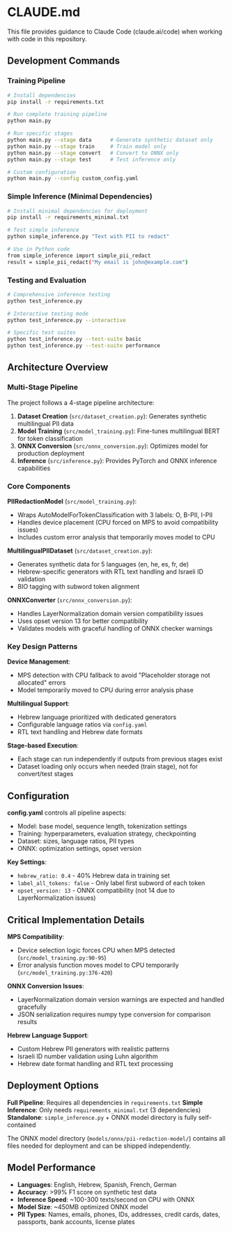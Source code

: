 # CLAUDE.md

This file provides guidance to Claude Code (claude.ai/code) when working with code in this repository.

## Development Commands

### Training Pipeline
```bash
# Install dependencies
pip install -r requirements.txt

# Run complete training pipeline
python main.py

# Run specific stages
python main.py --stage data      # Generate synthetic dataset only
python main.py --stage train     # Train model only  
python main.py --stage convert   # Convert to ONNX only
python main.py --stage test      # Test inference only

# Custom configuration
python main.py --config custom_config.yaml
```

### Simple Inference (Minimal Dependencies)
```bash
# Install minimal dependencies for deployment
pip install -r requirements_minimal.txt

# Test simple inference
python simple_inference.py "Text with PII to redact"

# Use in Python code
from simple_inference import simple_pii_redact
result = simple_pii_redact("My email is john@example.com")
```

### Testing and Evaluation
```bash
# Comprehensive inference testing
python test_inference.py

# Interactive testing mode
python test_inference.py --interactive

# Specific test suites
python test_inference.py --test-suite basic
python test_inference.py --test-suite performance
```

## Architecture Overview

### Multi-Stage Pipeline
The project follows a 4-stage pipeline architecture:

1. **Dataset Creation** (`src/dataset_creation.py`): Generates synthetic multilingual PII data
2. **Model Training** (`src/model_training.py`): Fine-tunes multilingual BERT for token classification  
3. **ONNX Conversion** (`src/onnx_conversion.py`): Optimizes model for production deployment
4. **Inference** (`src/inference.py`): Provides PyTorch and ONNX inference capabilities

### Core Components

**PIIRedactionModel** (`src/model_training.py`):
- Wraps AutoModelForTokenClassification with 3 labels: O, B-PII, I-PII
- Handles device placement (CPU forced on MPS to avoid compatibility issues)
- Includes custom error analysis that temporarily moves model to CPU

**MultilingualPIIDataset** (`src/dataset_creation.py`):
- Generates synthetic data for 5 languages (en, he, es, fr, de)
- Hebrew-specific generators with RTL text handling and Israeli ID validation
- BIO tagging with subword token alignment

**ONNXConverter** (`src/onnx_conversion.py`):
- Handles LayerNormalization domain version compatibility issues
- Uses opset version 13 for better compatibility
- Validates models with graceful handling of ONNX checker warnings

### Key Design Patterns

**Device Management**: 
- MPS detection with CPU fallback to avoid "Placeholder storage not allocated" errors
- Model temporarily moved to CPU during error analysis phase

**Multilingual Support**:
- Hebrew language prioritized with dedicated generators
- Configurable language ratios via `config.yaml`
- RTL text handling and Hebrew date formats

**Stage-based Execution**:
- Each stage can run independently if outputs from previous stages exist
- Dataset loading only occurs when needed (train stage), not for convert/test stages

## Configuration

**config.yaml** controls all pipeline aspects:
- Model: base model, sequence length, tokenization settings
- Training: hyperparameters, evaluation strategy, checkpointing  
- Dataset: sizes, language ratios, PII types
- ONNX: optimization settings, opset version

**Key Settings**:
- `hebrew_ratio: 0.4` - 40% Hebrew data in training set
- `label_all_tokens: false` - Only label first subword of each token
- `opset_version: 13` - ONNX compatibility (not 14 due to LayerNormalization issues)

## Critical Implementation Details

**MPS Compatibility**: 
- Device selection logic forces CPU when MPS detected (`src/model_training.py:90-95`)
- Error analysis function moves model to CPU temporarily (`src/model_training.py:376-420`)

**ONNX Conversion Issues**:
- LayerNormalization domain version warnings are expected and handled gracefully
- JSON serialization requires numpy type conversion for comparison results

**Hebrew Language Support**:
- Custom Hebrew PII generators with realistic patterns
- Israeli ID number validation using Luhn algorithm
- Hebrew date format handling and RTL text processing

## Deployment Options

**Full Pipeline**: Requires all dependencies in `requirements.txt`
**Simple Inference**: Only needs `requirements_minimal.txt` (3 dependencies)
**Standalone**: `simple_inference.py` + ONNX model directory is fully self-contained

The ONNX model directory (`models/onnx/pii-redaction-model/`) contains all files needed for deployment and can be shipped independently.

## Model Performance

- **Languages**: English, Hebrew, Spanish, French, German
- **Accuracy**: >99% F1 score on synthetic test data  
- **Inference Speed**: ~100-300 texts/second on CPU with ONNX
- **Model Size**: ~450MB optimized ONNX model
- **PII Types**: Names, emails, phones, IDs, addresses, credit cards, dates, passports, bank accounts, license plates